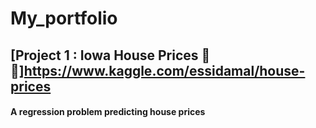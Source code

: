 # My_portfolio
## [Project 1 : Iowa House Prices 🏡💸]https://www.kaggle.com/essidamal/house-prices
#### A regression problem predicting house prices
